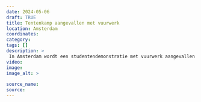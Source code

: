```yaml
---
date: 2024-05-06
draft: TRUE
title: Tentenkamp aangevallen met vuurwerk
location: Amsterdam
coordinates: 
category: 
tags: []
description: > 
 In Amsterdam wordt een studentendemonstratie met vuurwerk aangevallen door personen met bivakmutsen
video: 
image: 
image_alt: > 
 
source_name: 
source: 
---
```

